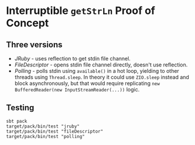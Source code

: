 # Interruptible `getStrLn` Proof of Concept

## Three versions

* _JRuby_ - uses reflection to get stdin file channel.
* _FileDescriptor_ - opens stdin file channel directly, doesn't use reflection.
* _Polling_ - polls stdin using `available()` in a hot loop, yielding to other threads using `Thread.sleep`. In theory it could use `ZIO.sleep` instead and block asynchronously, but that would require replicating `new BufferedReader(new InputStreamReader(...))` logic.

## Testing
```
sbt pack
target/pack/bin/test "jruby"
target/pack/bin/test "fileDescriptor"
target/pack/bin/test "polling"
```
